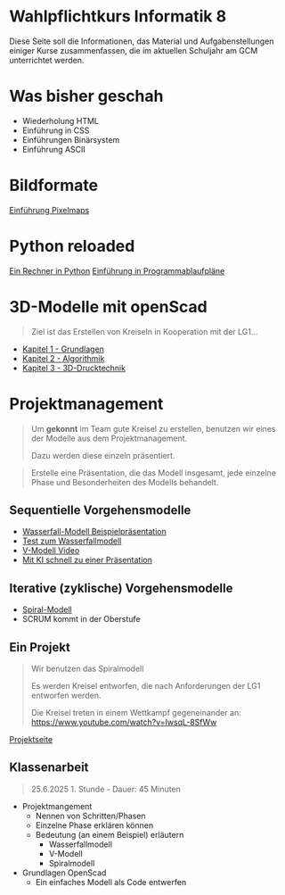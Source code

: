 Wahlpflichtkurs Informatik 8
=========================

Diese Seite soll die Informationen, das Material und Aufgabenstellungen einiger Kurse zusammenfassen, die im aktuellen Schuljahr am GCM unterrichtet werden.

# Was bisher geschah

* Wiederholung HTML
* Einführung in CSS
* Einführungen Binärsystem
* Einführung ASCII

# Bildformate

[Einführung Pixelmaps](2_pixelmaps.md)

# Python reloaded

[Ein Rechner in Python](3_rechner_python.md)
[Einführung in Programmablaufpläne](3_programmablaufplan.md)


# 3D-Modelle mit openScad

> Ziel ist das Erstellen von Kreiseln in Kooperation mit der LG1...

- [Kapitel 1 - Grundlagen](4_openscad_kapitel1.md)
- [Kapitel 2 - Algorithmik](4_openscad_kapitel2.md)
- [Kapitel 3 - 3D-Drucktechnik](4_openscad_kapitel3.md)

# Projektmanagement

> Um **gekonnt** im Team gute Kreisel zu erstellen, benutzen wir eines der Modelle aus dem Projektmanagement. 
>
> Dazu werden diese einzeln präsentiert.

> Erstelle eine Präsentation, die das Modell insgesamt, jede einzelne Phase und Besonderheiten des Modells behandelt.


## Sequentielle Vorgehensmodelle


- [Wasserfall-Modell Beispielpräsentation](5_präsentation_Wasserfallmodell.slides.md)
- [Test zum Wasserfallmodell](5_test_Wasserfallmodell.md)
- [V-Modell Video](https://studyflix.de/wirtschaft/v-modell-6716)
- [Mit KI schnell zu einer Präsentation](5_KI-Hilfe_V-Modell.md)

## Iterative (zyklische) Vorgehensmodelle

- [Spiral-Modell](5_Aufgabe_Spiral-Modell.md)
- SCRUM kommt in der Oberstufe

## Ein Projekt

> Wir benutzen das Spiralmodell
>
> Es werden Kreisel entworfen, die nach Anforderungen der LG1 entworfen werden.
>
> Die Kreisel treten in einem Wettkampf gegeneinander an: https://www.youtube.com/watch?v=IwsqL-8SfWw

[Projektseite](6_projekt.md)

## Klassenarbeit

> 25.6.2025 1. Stunde - Dauer: 45 Minuten

- Projektmangement
	- Nennen von Schritten/Phasen
	- Einzelne Phase erklären können
	- Bedeutung (an einem Beispiel) erläutern
		- Wasserfallmodell
		- V-Modell
		- Spiralmodell
- Grundlagen OpenScad
	- Ein einfaches Modell als Code entwerfen
